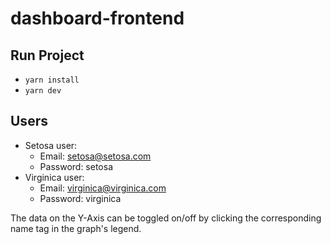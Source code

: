 # dashboard-frontend

## Run Project
- ```yarn install```
- ```yarn dev```

## Users

- Setosa user:
    - Email: setosa@setosa.com
    - Password: setosa
- Virginica user:
    - Email: virginica@virginica.com
    - Password: virginica
 
The data on the Y-Axis can be toggled on/off by clicking the corresponding name tag in the graph's legend.
